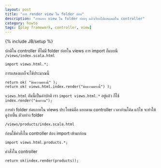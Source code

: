 ```yaml
---
layout: post
title: "การ render view ใน folder ย่อย"
description: "การแยก view ใน folder ย่อยๆ แล้วเรียกไปแสดงผลใน controller"
category: howto
tags: [play framework, controller, view]
---
```

{% include JB/setup %}

ปกติใน controller ที่ไม่มี folder ย่อยใน views การ import ก็แบบนี `/views/index.scala.html`
	
	import views.html.*;

การแสดงผลก็จะใช้ประมาณนี้

	return ok( "ข้อความตรงนี้" );
	return ok( views.html.index.render("ข้อความตรงนี้") );

`views.html` อันนี้เป็นค่าปกติ เรา `import views.html.*` อยู่แล้ว ก็ใช้ `index.render("ข้อความ");`

การทำ folder ย่อยภายใน views ประโยชน์คือ แยกตาม controller เวลาอ่านโค้ด แก้ไข จะทำให้ดูง่ายขึ้น
ตัวอย่าง folder

	/views/products/index.scala.html


ก่อนใช้คำสั่งใน controller ต้อง import เข้ามาก่อน

	import views.html.products.*;


คำสั่งใน controller
		
	return ok(index.render(products));
